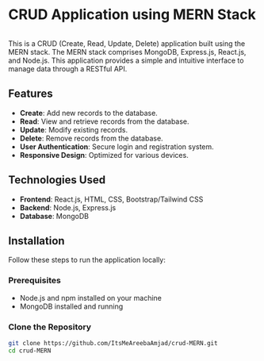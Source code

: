 # CRUD Application using MERN Stack

<img src="">

This is a CRUD (Create, Read, Update, Delete) application built using the MERN stack. The MERN stack comprises MongoDB, Express.js, React.js, and Node.js. This application provides a simple and intuitive interface to manage data through a RESTful API.

## Features
- **Create**: Add new records to the database.
- **Read**: View and retrieve records from the database.
- **Update**: Modify existing records.
- **Delete**: Remove records from the database.
- **User Authentication**: Secure login and registration system.
- **Responsive Design**: Optimized for various devices.

## Technologies Used
- **Frontend**: React.js, HTML, CSS, Bootstrap/Tailwind CSS
- **Backend**: Node.js, Express.js
- **Database**: MongoDB

## Installation

Follow these steps to run the application locally:

### Prerequisites

- Node.js and npm installed on your machine
- MongoDB installed and running

### Clone the Repository

```sh
git clone https://github.com/ItsMeAreebaAmjad/crud-MERN.git
cd crud-MERN

